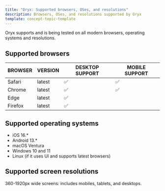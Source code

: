 ```yaml
---
title: "Oryx: Supported browsers, OSes, and resolutions"
description: Browsers, OSes, and resolutions supported by Oryx
template: concept-topic-template
---
```


Oryx supports and is being tested on all modern browsers, operating systems and resolutions.

## Supported browsers

| BROWSER | VERSION | DESKTOP SUPPORT | MOBILE SUPPORT |
| --- | --- | --- | --- |
| Safari | latest | &#9989; | &#9989; |
| Chrome | latest | &#9989; | &#9989; |
| Edge | latest | &#9989; | |
| Firefox | latest | &#9989; | |

## Supported operating systems

* iOS 16.*
* Android 13.*
* macOS Ventura
* Windows 10 and 11
* Linux (if it uses UI and supports latest browsers)

## Supported screen resolutions

360-1920px wide screens: includes mobiles, tablets, and desktops.
